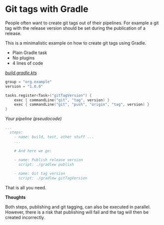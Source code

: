 # Git tags with Gradle

People often want to create git tags
out of their pipelines.
For example a git tag with the release version 
should be set during the publication of a release.

This is a minimalistic example on how to
create git tags using Gradle.

- Plain Gradle task
- No plugins
- 4 lines of code


[*build.gradle.kts*](build.gradle.kts)
```kotlin
group = "org.example"
version = "1.0.0"

tasks.register<Task>("gitTagVersion") {
    exec { commandLine("git", "tag", version) }
    exec { commandLine("git", "push", "origin", "tag", version) }
}
```


*Your pipeline (pseudocode)*

```yml
...
  steps:
    - name: build, test, other stuff ...
    ...
    
    # And here we go:
    
    - name: Publish release version
      script: ./gradlew publish

    - name: Git tag version
      script: ./gradlew gitTagVersion
```

That is all you need.


**Thoughts**

Both steps, publishing and git tagging,
can also be executed in parallel.
However, there is a risk that publishing
will fail and the tag will then be
created incorrectly.